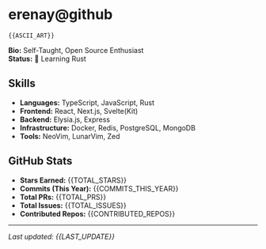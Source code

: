 # erenay@github

```
{{ASCII_ART}}
```

**Bio:** Self-Taught, Open Source Enthusiast  
**Status:** 🦀 Learning Rust

## Skills
- **Languages:** TypeScript, JavaScript, Rust
- **Frontend:** React, Next.js, Svelte(Kit)
- **Backend:** Elysia.js, Express
- **Infrastructure:** Docker, Redis, PostgreSQL, MongoDB
- **Tools:** NeoVim, LunarVim, Zed

## GitHub Stats
- **Stars Earned:** {{TOTAL_STARS}}
- **Commits (This Year):** {{COMMITS_THIS_YEAR}}
- **Total PRs:** {{TOTAL_PRS}}
- **Total Issues:** {{TOTAL_ISSUES}}
- **Contributed Repos:** {{CONTRIBUTED_REPOS}}


<!--START_SECTION:waka-->
<!--END_SECTION:waka-->
---
*Last updated: {{LAST_UPDATE}}*
